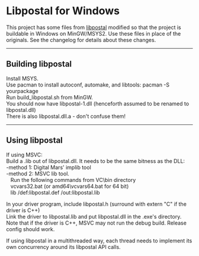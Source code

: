 Libpostal for Windows
=========================

This project has some files from [libpostal](https://github.com/openvenues/libpostal) modified so that the project is buildable in Windows on MinGW/MSYS2. Use these files in place of the originals.
See the changelog for details about these changes.

------------------------
Building libpostal
------------------------

Install MSYS.  
Use pacman to install autoconf, automake, and libtools: pacman -S yourpackage  
Run build_libpostal.sh from MinGW.    
You should now have libpostal-1.dll (henceforth assumed to be renamed to libpostal.dll)  
There is also libpostal.dll.a - don't confuse them! 

-------------------
Using libpostal
-------------------
If using MSVC:  
Build a .lib out of libpostal.dll. It needs to be the same bitness as the DLL:  
  -method 1: Digital Mars' implib tool  
  -method 2: MSVC lib tool.   
     &nbsp;&nbsp;&nbsp;Run the following commands from VC\bin directory  
     &nbsp;&nbsp;&nbsp;vcvars32.bat (or amd64\vcvars64.bat for 64 bit)  
     &nbsp;&nbsp;&nbsp;lib /def:libpostal.def /out:libpostal.lib  

In your driver program, include libpostal.h (surround with extern "C" if the driver is C++)  
Link the driver to libpostal.lib and put libpostal.dll in the .exe's directory.  
Note that if the driver is C++, MSVC may not run the debug build. Release config should work.  

If using libpostal in a multithreaded way, each thread needs to implement its own concurrency around its
libpostal API calls.

